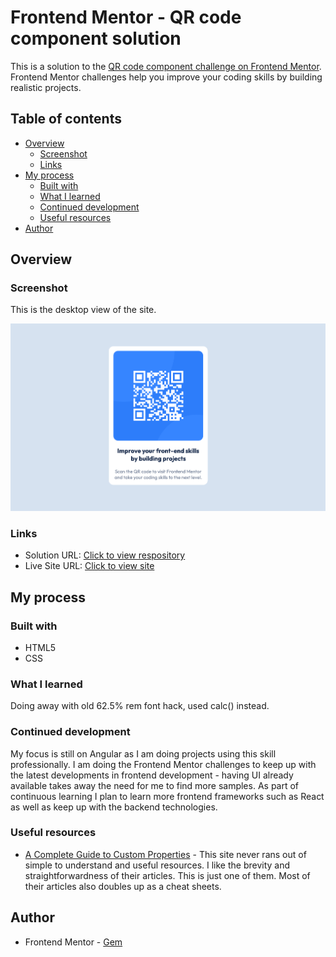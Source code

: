 # Frontend Mentor - QR code component solution

This is a solution to the [QR code component challenge on Frontend Mentor](https://www.frontendmentor.io/challenges/qr-code-component-iux_sIO_H). Frontend Mentor challenges help you improve your coding skills by building realistic projects. 

## Table of contents

- [Overview](#overview)
  - [Screenshot](#screenshot)
  - [Links](#links)
- [My process](#my-process)
  - [Built with](#built-with)
  - [What I learned](#what-i-learned)
  - [Continued development](#continued-development)
  - [Useful resources](#useful-resources)
- [Author](#author)

## Overview

### Screenshot

This is the desktop view of the site.

![](./screenshot.png)


### Links

- Solution URL: [Click to view respository](https://github.com/ladyprogrammer/fm-qr-code-component)
- Live Site URL: [Click to view site](https://fm-qr-code-component-delta.vercel.app/)



## My process

### Built with

- HTML5
- CSS

### What I learned

Doing away with old 62.5% rem font hack, used calc() instead.

### Continued development

My focus is still on Angular as I am doing projects using this skill professionally. I am doing the Frontend Mentor challenges to keep up with the latest developments in frontend development - having UI already available takes away the need for me to find more samples. As part of continuous learning I plan to learn more frontend frameworks such as React as well as keep up with the backend technologies.

### Useful resources

- [A Complete Guide to Custom Properties](https://css-tricks.com/a-complete-guide-to-custom-properties/) - This site never rans out of simple to understand and useful resources. I like the brevity and straightforwardness of their articles. This is just one of them. Most of their articles also doubles up as a cheat sheets.


## Author

- Frontend Mentor - [Gem](https://www.frontendmentor.io/profile/ladyprogrammer)

